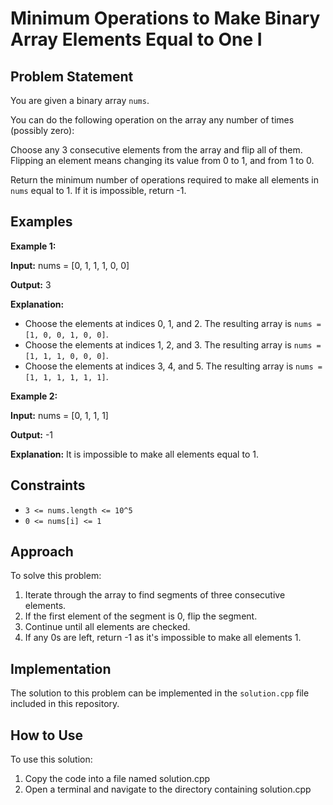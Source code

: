 # Minimum Operations to Make Binary Array Elements Equal to One I

## Problem Statement

You are given a binary array `nums`.

You can do the following operation on the array any number of times (possibly zero):

Choose any 3 consecutive elements from the array and flip all of them. Flipping an element means changing its value from 0 to 1, and from 1 to 0.

Return the minimum number of operations required to make all elements in `nums` equal to 1. If it is impossible, return -1.

## Examples

**Example 1:**

**Input:**
nums = [0, 1, 1, 1, 0, 0]

**Output:**
3

**Explanation:**
- Choose the elements at indices 0, 1, and 2. The resulting array is `nums = [1, 0, 0, 1, 0, 0]`.
- Choose the elements at indices 1, 2, and 3. The resulting array is `nums = [1, 1, 1, 0, 0, 0]`.
- Choose the elements at indices 3, 4, and 5. The resulting array is `nums = [1, 1, 1, 1, 1, 1]`.

**Example 2:**

**Input:**
nums = [0, 1, 1, 1]

**Output:**
-1


**Explanation:**
It is impossible to make all elements equal to 1.

## Constraints

- `3 <= nums.length <= 10^5`
- `0 <= nums[i] <= 1`

## Approach

To solve this problem:
1. Iterate through the array to find segments of three consecutive elements.
2. If the first element of the segment is 0, flip the segment.
3. Continue until all elements are checked.
4. If any 0s are left, return -1 as it's impossible to make all elements 1.

## Implementation

The solution to this problem can be implemented in the `solution.cpp` file included in this repository.


## How to Use
To use this solution:

1. Copy the code into a file named solution.cpp
2. Open a terminal and navigate to the directory containing solution.cpp
